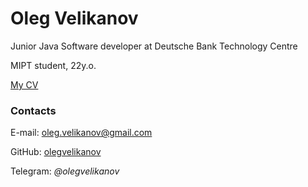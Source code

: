 # Oleg Velikanov

Junior Java Software developer at Deutsche Bank Technology Centre

MIPT student, 22y.o.

[My CV](https://olegvelikanov.github.io/professional_CV_english.pdf)


### Contacts

E-mail: [oleg.velikanov@gmail.com](mailto:oleg.velikanov@gmail.com)

GitHub: [olegvelikanov](https://github.com/olegvelikanov)

Telegram: _@olegvelikanov_
